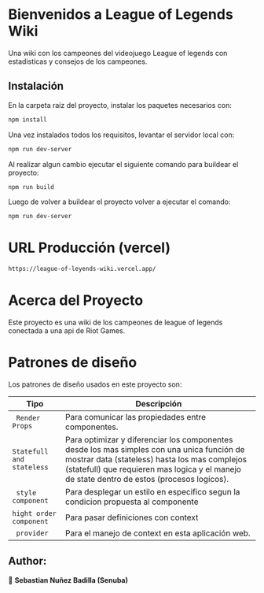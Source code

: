 # Bienvenidos a League of Legends Wiki
Una wiki con los campeones del videojuego League of legends con estadisticas y consejos de los campeones.

## Instalación

En la carpeta raíz del proyecto, instalar los paquetes necesarios con:
```bash
npm install
```

Una vez instalados todos los requisitos, levantar el servidor local con:
```bash
npm run dev-server
```
Al realizar algun cambio ejecutar el siguiente comando para buildear el proyecto:
```bash
npm run build
```

Luego de volver a buildear el proyecto volver a ejecutar el comando:
```bash
npm run dev-server


```
# URL Producción (vercel)
```bash
https://league-of-leyends-wiki.vercel.app/
```

# Acerca del Proyecto
Este proyecto es una wiki de los campeones de league of legends conectada a una api de Riot Games. 
# Patrones de diseño
Los patrones de diseño usados en este proyecto son:

|  Tipo | Descripción
|  -- | --
| ` Render Props` | Para comunicar las propiedades entre componentes.
|`Statefull and stateless` | Para optimizar y diferenciar los componentes desde los mas simples con una unica función de mostrar data (stateless) hasta los mas complejos (statefull) que requieren mas logica y el manejo de state dentro de estos (procesos logícos).
| ` style component` | Para desplegar un estilo en especifico segun la condicion propuesta al componente
|`hight order component` | Para pasar definiciones con context
| ` provider` | Para el manejo de context en esta aplicación web.


## Author:

👤 **Sebastian Nuñez Badilla (Senuba)**
